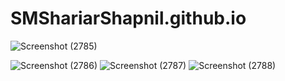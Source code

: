 # SMShariarShapnil.github.io
![Screenshot (2785)](https://github.com/ShariarShapnil/SMShariarShapnil.github.io/assets/103377996/6dfcd7e5-aa6b-4450-9c9f-70b36d5eadf9)

![Screenshot (2786)](https://github.com/ShariarShapnil/SMShariarShapnil.github.io/assets/103377996/d327f704-4b58-45ff-86f6-5b863bea47a3)
![Screenshot (2787)](https://github.com/ShariarShapnil/SMShariarShapnil.github.io/assets/103377996/054056e5-88d6-4503-b91b-e0dd3dca7aad)
![Screenshot (2788)](https://github.com/ShariarShapnil/SMShariarShapnil.github.io/assets/103377996/a22c6d3a-a7fc-4e32-bb8d-0226e0a3c38e)
